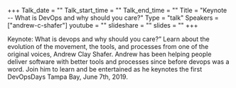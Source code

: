 +++
Talk_date = ""
Talk_start_time = ""
Talk_end_time = ""
Title = "Keynote -- What is DevOps and why should you care?"
Type = "talk"
Speakers = ["andrew-c-shafer"]
youtube = ""
slideshare = ""
slides = ""
+++

Keynote: What is devops and why should you care?” Learn about the evolution of the movement, the tools, and processes from one of the original voices, Andrew Clay Shafer.  Andrew has been helping people deliver software with better tools and processes since before devops was a word. Join him to learn and be entertained as he keynotes the first DevOpsDays Tampa Bay, June 7th, 2019.